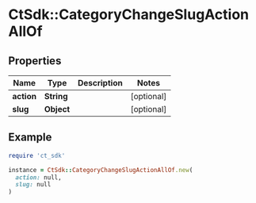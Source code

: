 # CtSdk::CategoryChangeSlugActionAllOf

## Properties

| Name | Type | Description | Notes |
| ---- | ---- | ----------- | ----- |
| **action** | **String** |  | [optional] |
| **slug** | **Object** |  | [optional] |

## Example

```ruby
require 'ct_sdk'

instance = CtSdk::CategoryChangeSlugActionAllOf.new(
  action: null,
  slug: null
)
```

